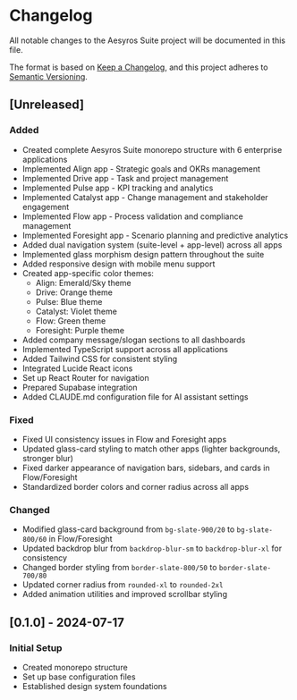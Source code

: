 # Changelog

All notable changes to the Aesyros Suite project will be documented in this file.

The format is based on [Keep a Changelog](https://keepachangelog.com/en/1.0.0/),
and this project adheres to [Semantic Versioning](https://semver.org/spec/v2.0.0.html).

## [Unreleased]

### Added
- Created complete Aesyros Suite monorepo structure with 6 enterprise applications
- Implemented Align app - Strategic goals and OKRs management
- Implemented Drive app - Task and project management  
- Implemented Pulse app - KPI tracking and analytics
- Implemented Catalyst app - Change management and stakeholder engagement
- Implemented Flow app - Process validation and compliance management
- Implemented Foresight app - Scenario planning and predictive analytics
- Added dual navigation system (suite-level + app-level) across all apps
- Implemented glass morphism design pattern throughout the suite
- Added responsive design with mobile menu support
- Created app-specific color themes:
  - Align: Emerald/Sky theme
  - Drive: Orange theme
  - Pulse: Blue theme  
  - Catalyst: Violet theme
  - Flow: Green theme
  - Foresight: Purple theme
- Added company message/slogan sections to all dashboards
- Implemented TypeScript support across all applications
- Added Tailwind CSS for consistent styling
- Integrated Lucide React icons
- Set up React Router for navigation
- Prepared Supabase integration
- Added CLAUDE.md configuration file for AI assistant settings

### Fixed
- Fixed UI consistency issues in Flow and Foresight apps
- Updated glass-card styling to match other apps (lighter backgrounds, stronger blur)
- Fixed darker appearance of navigation bars, sidebars, and cards in Flow/Foresight
- Standardized border colors and corner radius across all apps

### Changed
- Modified glass-card background from `bg-slate-900/20` to `bg-slate-800/60` in Flow/Foresight
- Updated backdrop blur from `backdrop-blur-sm` to `backdrop-blur-xl` for consistency
- Changed border styling from `border-slate-800/50` to `border-slate-700/80`
- Updated corner radius from `rounded-xl` to `rounded-2xl` 
- Added animation utilities and improved scrollbar styling

## [0.1.0] - 2024-07-17

### Initial Setup
- Created monorepo structure
- Set up base configuration files
- Established design system foundations